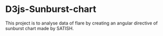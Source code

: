 D3js-Sunburst-chart
===================

This project is to analyse data of flare by creating an angular directive of sunburst chart made by SATISH.

